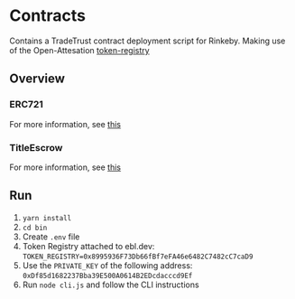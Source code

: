 
# Contracts

  

Contains a TradeTrust contract deployment script for Rinkeby. Making use of the Open-Attesation [token-registry](https://github.com/Open-Attestation/token-registry)

  

## Overview

  

### ERC721

  

For more information, see [this](https://docs.tradetrust.io/token-registry)

  

### TitleEscrow

  

For more information, see [this](https://docs.tradetrust.io/title-transfer)

  
## Run

 1. `yarn install`
 2. `cd bin`
 3. Create `.env` file
 4. Token Registry  attached to ebl.dev:  `TOKEN_REGISTRY=0x8995936F73Db66fBf7eFA46e6482C7482cC7caD9`
 5. Use the `PRIVATE_KEY` of the following address: `0xDf85d1682237Bba39E500A0614B2EDcdacccd9Ef`
 6. Run `node cli.js` and follow the CLI instructions
